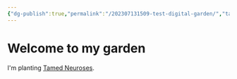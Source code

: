 ```yaml
---
{"dg-publish":true,"permalink":"/202307131509-test-digital-garden/","tags":["gardenEntry"],"noteIcon":""}
---
```



# Welcome to my garden

I'm planting [Tamed Neuroses](202211010919%20Tamed%20Neuroses.md).
